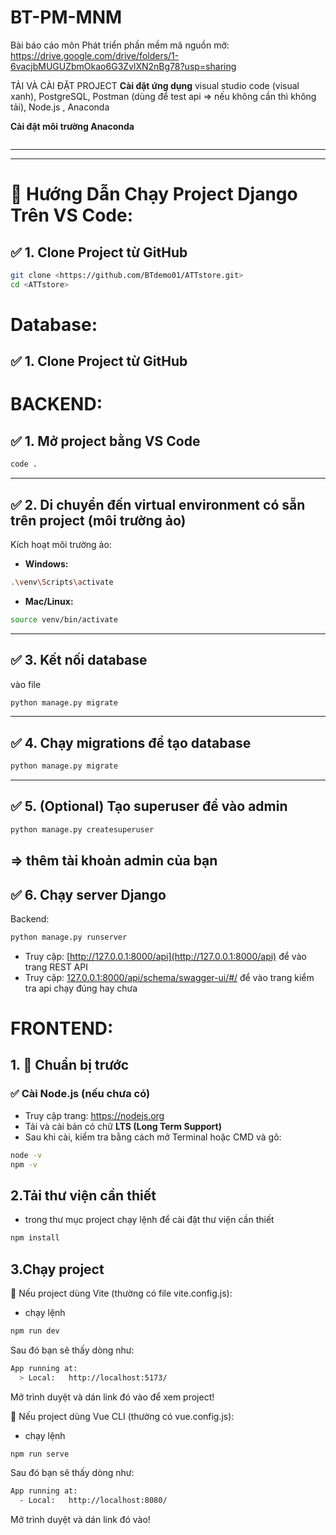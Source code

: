 # BT-PM-MNM
Bài báo cáo môn Phát triển phần mềm mã nguồn mở:
https://drive.google.com/drive/folders/1-6vacjbMUGUZbmOkao6G3ZvlXN2nBg78?usp=sharing

TẢI VÀ CÀI ĐẶT PROJECT
**Cài đặt ứng dụng**
visual studio code (visual xanh), PostgreSQL, Postman (dùng để test api => nếu không cần thì không tải), Node.js , Anaconda

**Cài đặt môi trường Anaconda**
```bash

```

---

---

# 📖 Hướng Dẫn Chạy Project Django Trên VS Code:

## ✅ 1. Clone Project từ GitHub
```bash
git clone <https://github.com/BTdemo01/ATTstore.git>
cd <ATTstore>
```


# Database:

## ✅ 1. Clone Project từ GitHub 



# BACKEND:

## ✅ 1. Mở project bằng VS Code
```bash
code .
```

---

## ✅ 2. Di chuyển đến virtual environment có sẵn trên project (môi trường ảo)

Kích hoạt môi trường ảo:
- **Windows:**
```bash
.\venv\Scripts\activate
```
- **Mac/Linux:**
```bash
source venv/bin/activate
```


---

## ✅ 3. Kết nối database
vào file 
```bash
python manage.py migrate
```

---

## ✅ 4. Chạy migrations để tạo database
```bash
python manage.py migrate
```

---

## ✅ 5. (Optional) Tạo superuser để vào admin
```bash
python manage.py createsuperuser
```
=> thêm tài khoản admin của bạn
---

## ✅ 6. Chạy server Django

Backend:

```bash
python manage.py runserver
```
- Truy cập: [http://127.0.0.1:8000/api](http://127.0.0.1:8000/api)  để vào trang REST API
- Truy cập: [127.0.0.1:8000/api/schema/swagger-ui/#/](127.0.0.1:8000/api/schema/swagger-ui/#/)  để vào trang kiểm tra api chạy đúng hay chưa


# FRONTEND: 

## 1. 🧰 Chuẩn bị trước

### ✅ Cài Node.js (nếu chưa có)

- Truy cập trang: https://nodejs.org
- Tải và cài bản có chữ **LTS (Long Term Support)**
- Sau khi cài, kiểm tra bằng cách mở Terminal hoặc CMD và gõ:

```bash
node -v
npm -v
```

## 2.Tải thư viện cần thiết
- trong thư mục project chạy lệnh để cài đặt thư viện cần thiết

```bash
npm install
```

## 3.Chạy project
🔹 Nếu project dùng Vite (thường có file vite.config.js):
- chạy lệnh

```bash
npm run dev
```

Sau đó bạn sẽ thấy dòng như:
```bash
App running at:
  > Local:   http://localhost:5173/
```

Mở trình duyệt và dán link đó vào để xem project!

🔹 Nếu project dùng Vue CLI (thường có vue.config.js):

- chạy lệnh

```bash
npm run serve
```

Sau đó bạn sẽ thấy dòng như:

```bash
App running at:
  - Local:   http://localhost:8080/
```

Mở trình duyệt và dán link đó vào!

